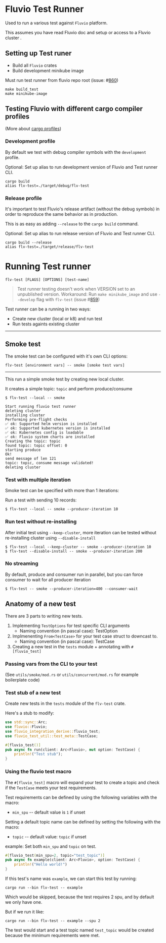 # Fluvio Test Runner

Used to run a various test against `Fluvio` platform.

This assumes you have read Fluvio doc and setup or access to a Fluvio cluster .

## Setting up Test runer

* Build all `Fluvio` crates
* Build development minikube image

Must run test runner from fluvio repo root (issue: #[860](https://github.com/infinyon/fluvio/issues/860))

```
make build_test
make minikube-image
```

## Testing Fluvio with different cargo compiler profiles

(More about [cargo profiles](https://doc.rust-lang.org/cargo/reference/profiles.html))

### Development profile
By default we test with debug compiler symbols with the `development` profile.

Optional: Set up alias to run development version of Fluvio and Test runner CLI.

```
cargo build
alias flv-test=./target/debug/flv-test
```

### Release profile

It's important to test Fluvio's release artifact (without the debug symbols) in order to reproduce the same behavior as in production.

This is as easy as adding `--release` to the `cargo build` command.

Optional: Set up alias to run release version of Fluvio and Test runner CLI.

```
cargo build --release
alias flv-test=./target/release/flv-test
```

# Running Test runner

```
flv-test [FLAGS] [OPTIONS] [test-name]
```

> Test runner testing doesn't work when VERSION set to an unpublished version. Workaround: Run `make minikube_image` and use `--develop` flag with `flv-test` (issue #[859](https://github.com/infinyon/fluvio/issues/859))


Test runner can be a running in two ways:
- Create new cluster (local or k8) and run test
- Run tests againts existing cluster

---
## Smoke test

The smoke test can be configured with it's own CLI options:

`flv-test [environment vars] -- smoke [smoke test vars]`


---

This run a simple smoke test by creating new local cluster.

It creates a simple topic: `topic` and perform produce/consume 

```
$ flv-test --local -- smoke

Start running fluvio test runner
deleting cluster
installing cluster
Performing pre-flight checks
✅ ok: Supported helm version is installed
✅ ok: Supported kubernetes version is installed
✅ ok: Kubernetes config is loadable
✅ ok: Fluvio system charts are installed
Creating the topic: topic
found topic: topic offset: 0
starting produce
Ok!
send message of len 121
topic: topic, consume message validated!
deleting cluster
```

### Test with multiple iteration

Smoke test can be specified with more than 1 iterations:

Run a test with sending 10 records:

```
$ flv-test --local -- smoke --producer-iteration 10
```

### Run test without re-installing

After initial test using `--keep-cluster`, more iteration can be tested without re-installing cluster using `--disable-install`

```
$ flv-test --local --keep-cluster -- smoke --producer-iteration 10
$ flv-test --disable-install -- smoke --producer-iteration 200
```

### No streaming

By default, produce and consumer run in parallel, but you can force consumer to wait for all producer iteration

```
$ flv-test -- smoke --producer-iteration=400 --consumer-wait
```

## Anatomy of a new test

There are 3 parts to writing new tests.
1. Implementing `TestOptions` for test specific CLI arguments
    - Naming convention (in pascal case): <testname>TestOption
2. Implmenenting `From<TestCase>` for your test case struct to downcast to.
    - Naming convention (in pascal case): <testname>TestCase
3. Creating a new test in the `tests` module + annotating with `#[fluvio_test]`

### Passing vars from the CLI to your test
(See `utils/smoke/mod.rs` or `utils/concurrent/mod.rs` for example boilerplate code)

### Test stub of a new test

Create new tests in the `tests` module of the `flv-test` crate. 

Here's a stub to modify:
```rust
use std::sync::Arc;
use fluvio::Fluvio;
use fluvio_integration_derive::fluvio_test;
use fluvio_test_util::test_meta::TestCase;

#[fluvio_test()]
pub async fn run(client: Arc<Fluvio>, mut option: TestCase) {
    println!("Test stub");
}
```
### Using the fluvio test macro
The `#[fluvio_test]` macro will expand your test to create a topic and check if the `TestCase` meets your test requirements.

Test requirements can be defined by using the following variables with the macro:
* `min_spu` -- default value is `1` if unset

Setting a default topic name can be defined by setting the following with the macro:
* `topic` -- default value: `topic` if unset

example: Set both `min_spu` and `topic` on test.

```rust
#[fluvio_test(min_spu=2, topic="test_topic")]
pub async fn example(client: Arc<Fluvio>, option: TestCase) {
    println!("Hello world!")
}
```

If this test's name was `example`, we can start this test by running:

`cargo run --bin flv-test -- example`

Which would be skipped, because the test requires 2 spu, and by default we only have one.

But if we run it like:

`cargo run --bin flv-test -- example --spu 2`

The test would start and a test topic named `test_topic` would be created because the minimum requirements were met.